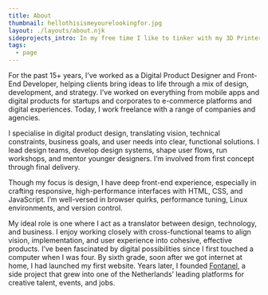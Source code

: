 ```yaml
---
title: About
thumbnail: hellothisismeyourelookingfor.jpg
layout: ./layouts/about.njk
sideprojects_intro: In my free time I like to tinker with my 3D Printer (Creality Ender 3), Arduino's, and Fusion 360.
tags:
  - page
---
```


For the past 15+ years, I’ve worked as a Digital Product Designer and Front-End Developer, helping clients bring ideas to life through a mix of design, development, and strategy. I’ve worked on everything from mobile apps and digital products for startups and corporates to e-commerce platforms and digital experiences. Today, I work freelance with a range of companies and agencies.

I specialise in digital product design, translating vision, technical constraints, business goals, and user needs into clear, functional solutions. I lead design teams, develop design systems, shape user flows, run workshops, and mentor younger designers. I’m involved from first concept through final delivery.

Though my focus is design, I have deep front-end experience, especially in crafting responsive, high-performance interfaces with HTML, CSS, and JavaScript. I’m well-versed in browser quirks, performance tuning, Linux environments, and version control.

My ideal role is one where I act as a translator between design, technology, and business. I enjoy working closely with cross-functional teams to align vision, implementation, and user experience into cohesive, effective products.
I’ve been fascinated by digital possibilities since I first touched a computer when I was four. By sixth grade, soon after we got internet at home, I had launched my first website. Years later, I founded [Fontanel](/work/fontanel), a side project that grew into one of the Netherlands’ leading platforms for creative talent, events, and jobs.
